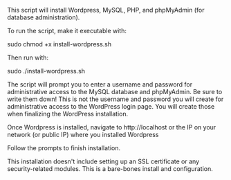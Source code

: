 This script will install Wordpress, MySQL, PHP, and phpMyAdmin (for database administration).

To run the script, make it executable with:

sudo chmod +x install-wordpress.sh

Then run with:

sudo ./install-wordpress.sh

The script will prompt you to enter a username and password for administrative access to the MySQL database and phpMyAdmin. Be sure to write them down! This is not the username and password you will create for administrative access to the WordPress login page. You will create those when finalizing the WordPress installation. 

Once Wordpress is installed, navigate to http://localhost or the IP on your network (or public IP) where you installed Wordpress

Follow the prompts to finish installation. 

This installation doesn't include setting up an SSL certificate or any security-related modules. This is a bare-bones
install and configuration.
